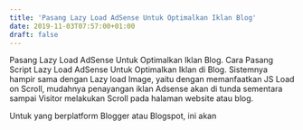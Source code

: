 ```yaml
---
title: 'Pasang Lazy Load AdSense Untuk Optimalkan Iklan Blog'
date: 2019-11-03T07:57:00+01:00
draft: false
---
```


  
Pasang Lazy Load AdSense Untuk Optimalkan Iklan Blog. Cara Pasang Script Lazy Load AdSense Untuk Optimalkan Iklan di Blog. Sistemnya hampir sama dengan Lazy load Image, yaitu dengan memanfaatkan JS Load on Scroll, mudahnya penayangan iklan Adsense akan di tunda sementara sampai Visitor melakukan Scroll pada halaman website atau blog.  
  
Untuk yang berplatform Blogger atau Blogspot, ini akan